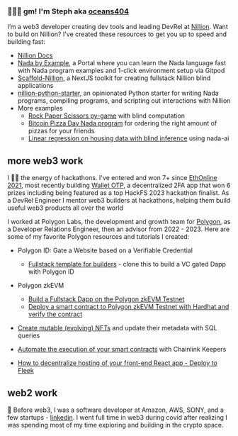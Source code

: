 ### 👩🏻‍💻 gm! I'm Steph aka [oceans404](https://twitter.com/0ceans404)

I’m a web3 developer creating dev tools and leading DevRel at [Nillion](https://twitter.com/nillionnetwork). Want to build on Nillion? I've created these resources to get you up to speed and building fast:

- [Nillion Docs](https://github.com/NillionNetwork/nillion-docs) 
- [Nada by Example](https://docs.nillion.com/nada-by-example), a Portal where you can learn the Nada language fast with Nada program examples and 1-click environment setup via Gitpod
- [Scaffold-Nillion](https://github.com/NillionNetwork/scaffold-nillion), a NextJS toolkit for creating fullstack Nillion blind applications
- [nillion-python-starter](https://github.com/NillionNetwork/nillion-python-starter), an opinionated Python starter for writing Nada programs, compiling programs, and scripting out interactions with Nillion
- More examples
    - [Rock Paper Scissors py-game](https://github.com/oceans404/pex-nillion-rps) with blind computation
    - [Bitcoin Pizza Day Nada program](https://github.com/oceans404/btc-pizza-day-nada) for ordering the right amount of pizzas for your friends
    - [Linear regression on housing data with blind inference](https://github.com/oceans404/nada-linear-regression-housing) using nada-ai

## more web3 work

I 🫶🏼 the energy of hackathons. I've entered and won 7+ since [EthOnline 2021](https://youtu.be/xJiABLuD06g?t=1463), most recently building [Wallet OTP](https://github.com/oceans404/wallet-otp), a decentralized 2FA app that won 6 prizes including being featured as a top HackFS 2023 hackathon finalist. As a DevRel Engineer I mentor web3 builders at hackathons, helping them build useful web3 products all over the world

I worked at Polygon Labs, the development and growth team for [Polygon](https://beta.polygon.technology/), as a Developer Relations Engineer, then an advisor from 2022 - 2023. Here are some of my favorite Polygon resources and tutorials I created:
  -  Polygon ID: Gate a Website based on a Verifiable Credential 
     - [Fullstack template for builders](https://github.com/oceans404/fullstack-polygon-id-vc-gated-dapp) - clone this to build a VC gated Dapp with Polygon ID 
  - Polygon zkEVM  
     - [Build a Fullstack Dapp on the Polygon zkEVM Testnet](https://github.com/oceans404/fullstack-zkevm)
     - [Deploy a smart contract to Polygon zkEVM Testnet with Hardhat and verify the contract](https://github.com/oceans404/zkevm-hardhat-demo)

  -  [Create mutable (evolving) NFTs](https://github.com/oceans404/mutable-nfts-tableland-polygon) and update their metadata with SQL queries
  -  [Automate the execution of your smart contracts](https://github.com/oceans404/keepers-contracts) with Chainlink Keepers
  -  [How to decentralize hosting of your front-end React app - Deploy to Fleek](https://github.com/oceans404/fullstack-sockets-demo#deploy-your-frontend)

## web2 work

👻 Before web3, I was a software developer at Amazon, AWS, SONY, and a few startups - [linkedin](https://www.linkedin.com/in/stephorpilla/). I went full time in web3 during covid after realizing I was spending most of my time exploring and building in the crypto space.
